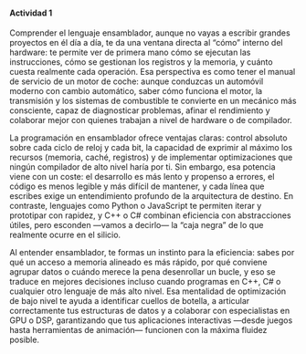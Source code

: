 #### Actividad 1

Comprender el lenguaje ensamblador, aunque no vayas a escribir grandes proyectos en él día a día, te da una ventana directa al “cómo” interno del hardware: te permite ver de primera mano cómo se ejecutan las instrucciones, cómo se gestionan los registros y la memoria, y cuánto cuesta realmente cada operación. Esa perspectiva es como tener el manual de servicio de un motor de coche: aunque conduzcas un automóvil moderno con cambio automático, saber cómo funciona el motor, la transmisión y los sistemas de combustible te convierte en un mecánico más consciente, capaz de diagnosticar problemas, afinar el rendimiento y colaborar mejor con quienes trabajan a nivel de hardware o de compilador.

La programación en ensamblador ofrece ventajas claras: control absoluto sobre cada ciclo de reloj y cada bit, la capacidad de exprimir al máximo los recursos (memoria, caché, registros) y de implementar optimizaciones que ningún compilador de alto nivel haría por ti. Sin embargo, esa potencia viene con un coste: el desarrollo es más lento y propenso a errores, el código es menos legible y más difícil de mantener, y cada línea que escribes exige un entendimiento profundo de la arquitectura de destino. En contraste, lenguajes como Python o JavaScript te permiten iterar y prototipar con rapidez, y C++ o C# combinan eficiencia con abstracciones útiles, pero esconden —vamos a decirlo— la “caja negra” de lo que realmente ocurre en el silicio.

Al entender ensamblador, te formas un instinto para la eficiencia: sabes por qué un acceso a memoria alineado es más rápido, por qué conviene agrupar datos o cuándo merece la pena desenrollar un bucle, y eso se traduce en mejores decisiones incluso cuando programas en C++, C# o cualquier otro lenguaje de más alto nivel. Esa mentalidad de optimización de bajo nivel te ayuda a identificar cuellos de botella, a articular correctamente tus estructuras de datos y a colaborar con especialistas en GPU o DSP, garantizando que tus aplicaciones interactivas —desde juegos hasta herramientas de animación— funcionen con la máxima fluidez posible.
